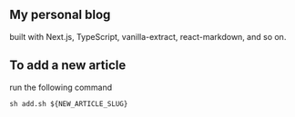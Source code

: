 ## My personal blog

built with Next.js, TypeScript, vanilla-extract, react-markdown, and so on.

## To add a new article

run the following command

```
sh add.sh ${NEW_ARTICLE_SLUG}
```
